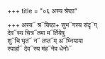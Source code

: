 +++
title = "०६ अस्य श्रेष्ठा"

+++
अस्य᳓ श्र᳓यिष्ठा+ सुभ᳓गस्य संदृ᳓ग्  
देव᳓स्य चित्र᳓तमा म᳓र्तियेषु  
शु᳓चि घृतं᳓ न᳓ तप्त᳓म् अ᳓घ्नियाया  
स्पार्हा᳓ देव᳓स्य मंह᳓नेव धेनोः᳓